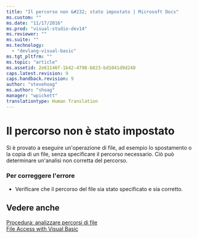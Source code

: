 ```yaml
---
title: "Il percorso non &#232; stato impostato | Microsoft Docs"
ms.custom: ""
ms.date: "11/17/2016"
ms.prod: "visual-studio-dev14"
ms.reviewer: ""
ms.suite: ""
ms.technology: 
  - "devlang-visual-basic"
ms.tgt_pltfrm: ""
ms.topic: "article"
ms.assetid: 2e61146f-1b42-4798-b823-bd1041d9d248
caps.latest.revision: 9
caps.handback.revision: 9
author: "stevehoag"
ms.author: "shoag"
manager: "wpickett"
translationtype: Human Translation
---
```

# Il percorso non &#232; stato impostato
Si è provato a eseguire un'operazione di file, ad esempio lo spostamento o la copia di un file, senza specificare il percorso necessario. Ciò può determinare un'analisi non corretta del percorso.  
  
### Per correggere l'errore  
  
-   Verificare che il percorso del file sia stato specificato e sia corretto.  
  
## Vedere anche  
 [Procedura: analizzare percorsi di file](../../visual-basic/developing-apps/programming/drives-directories-files/how-to-parse-file-paths.md)   
 [File Access with Visual Basic](../../visual-basic/developing-apps/programming/drives-directories-files/file-access.md)